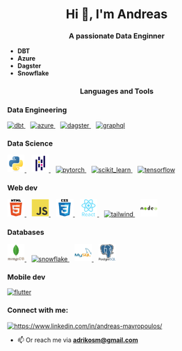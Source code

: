 <h1 align="center">Hi 👋, I'm Andreas </h1>
<h3 align="center">A passionate Data Enginner</h3>

- **DBT**
- **Azure**
- **Dagster**
- **Snowflake**

<h3 align="center">Languages and Tools</h3>

<p align="left">

<h3> Data Engineering </h3>
<!-- DBT -->
<a href="https://www.getdbt.com/" target="_blank" rel="noopener noreferrer"> <img src="https://seeklogo.com/images/D/dbt-logo-500AB0BAA7-seeklogo.com.png" alt="dbt" width="40" height="40"> </a>
&nbsp;&nbsp;
<!-- Azure -->
<a href="https://azure.microsoft.com/en-us/" target="_blank" rel="noopener noreferrer"> <img src="https://seeklogo.com/images/M/microsoft-azure-logo-85055C44BE-seeklogo.com.png" alt="azure" width="40" height="40"/> </a>
&nbsp;&nbsp;
<!-- Dagster -->
<a href="https://dagster.io/" target="_blank" rel="noopener noreferrer"> <img src="https://dagster.io/images/brand/logos/dagster-primary-mark.svg" alt="dagster" width="40" height="40"/> </a>
&nbsp;&nbsp;
<!-- Graphql -->
<a href="https://graphql.org" target="_blank" rel="noopener noreferrer"> 
<img src="https://www.vectorlogo.zone/logos/graphql/graphql-icon.svg" alt="graphql" width="40" height="40"/> </a> 


<h3> Data Science </h3>
<!-- Python -->
<a href="https://www.python.org" target="_blank" rel="noopener noreferrer"> <img src="https://raw.githubusercontent.com/devicons/devicon/master/icons/python/python-original.svg" alt="python" width="40" height="40"/> </a>
&nbsp;&nbsp;
<!-- Pandas -->
<a href="https://pandas.pydata.org/" target="_blank" rel="noopener noreferrer"> <img src="https://raw.githubusercontent.com/devicons/devicon/2ae2a900d2f041da66e950e4d48052658d850630/icons/pandas/pandas-original.svg" alt="pandas" width="40" height="40"/> </a>
&nbsp;&nbsp;
<!-- Pytorch -->
<a href="https://pytorch.org/" target="_blank" rel="noopener noreferrer"> <img src="https://www.vectorlogo.zone/logos/pytorch/pytorch-icon.svg" alt="pytorch" width="40" height="40"/> </a>
&nbsp;&nbsp;
<!-- SKlearn -->
<a href="https://scikit-learn.org/" target="_blank" rel="noopener noreferrer"> <img src="https://upload.wikimedia.org/wikipedia/commons/0/05/Scikit_learn_logo_small.svg" alt="scikit_learn" width="40" height="40"/> </a>
&nbsp;&nbsp;
<!-- Tensorflow -->
<a href="https://www.tensorflow.org" target="_blank" rel="noopener noreferrer"> <img src="https://www.vectorlogo.zone/logos/tensorflow/tensorflow-icon.svg" alt="tensorflow" width="40" height="40"/> </a>

<h3> Web dev</h3>
<!-- HTML -->
<a href="https://www.w3.org/html/" target="_blank" rel="noopener noreferrer"> <img src="https://raw.githubusercontent.com/devicons/devicon/master/icons/html5/html5-original-wordmark.svg" alt="html5" width="40" height="40"/> </a> 
&nbsp;&nbsp;
<!-- Javascript -->
<a href="https://developer.mozilla.org/en-US/docs/Web/JavaScript" target="_blank" rel="noopener noreferrer"> <img src="https://raw.githubusercontent.com/devicons/devicon/master/icons/javascript/javascript-original.svg" alt="javascript" width="40" height="40"/> </a> 
&nbsp;&nbsp;
<!-- CSS -->
<a href="https://www.w3schools.com/css/" target="_blank" rel="noopener noreferrer">
<img src="https://raw.githubusercontent.com/devicons/devicon/master/icons/css3/css3-original-wordmark.svg" alt="css3" width="40" height="40"/> </a> 
&nbsp;&nbsp;
<!-- React -->
<a href="https://reactjs.org/" target="_blank" rel="noopener noreferrer"> <img src="https://raw.githubusercontent.com/devicons/devicon/master/icons/react/react-original-wordmark.svg" alt="react" width="40" height="40"/> </a> 
&nbsp;&nbsp;
<!-- Tailwind -->
<a href="https://tailwindcss.com/" target="_blank" rel="noopener noreferrer"> <img src="https://www.vectorlogo.zone/logos/tailwindcss/tailwindcss-icon.svg" alt="tailwind" width="40" height="40"/> </a> 
&nbsp;&nbsp;
<!-- NODE -->
<a href="https://nodejs.org" target="_blank" rel="noopener noreferrer"> <img src="https://raw.githubusercontent.com/devicons/devicon/master/icons/nodejs/nodejs-original-wordmark.svg" alt="nodejs" width="40" height="40"/> </a> 

<h3> Databases </h3> 
<!-- MONGODB -->
<a href="https://www.mongodb.com/" target="_blank" rel="noopener noreferrer"> <img src="https://raw.githubusercontent.com/devicons/devicon/master/icons/mongodb/mongodb-original-wordmark.svg" alt="mongodb" width="40" height="40"/> </a> 
&nbsp;&nbsp;
<!-- Snowflake -->
<a href="https://www.snowflake.com/" target="_blank" rel="noopener noreferrer"> <img src="https://companieslogo.com/img/orig/SNOW-35164165.png?t=1634190631" alt="snowflake" width="40" height="40"/> </a>
&nbsp;&nbsp;
<!-- MYSQL -->
<a href="https://www.mysql.com/" target="_blank" rel="noopener noreferrer"> <img src="https://raw.githubusercontent.com/devicons/devicon/master/icons/mysql/mysql-original-wordmark.svg" alt="mysql" width="40" height="40"/> </a>
&nbsp;&nbsp;
<!-- POSTGRES -->
<a href="https://www.postgresql.org" target="_blank" rel="noopener noreferrer"> <img src="https://raw.githubusercontent.com/devicons/devicon/master/icons/postgresql/postgresql-original-wordmark.svg" alt="postgresql" width="40" height="40"/> </a>


<h3> Mobile dev </h3>
<!-- Flutter -->
<a href="https://flutter.dev" target="_blank" rel="noopener noreferrer"> 
<img src="https://www.vectorlogo.zone/logos/flutterio/flutterio-icon.svg" alt="flutter" width="40" height="40"/> </a>

</p>

<!-- 
<p>&nbsp;<img align="left" src="https://github-readme-stats.vercel.app/api/top-langs?username=adrikosm&show_icons=true&locale=en&layout=compact" alt="adrikosm" /></p>
&nbsp;
<p>&nbsp;<img align="center" src="https://github-readme-stats.vercel.app/api?username=adrikosm&show_icons=true&locale=en" alt="adrikosm" /></p> -->


<h3 align="left">Connect with me:</h3>
<p align="left">
<a href="https://linkedin.com/in/https://www.linkedin.com/in/andreas-mavropoulos/" target="blank"><img align="center" src="https://raw.githubusercontent.com/rahuldkjain/github-profile-readme-generator/master/src/images/icons/Social/linked-in-alt.svg" alt="https://www.linkedin.com/in/andreas-mavropoulos/" height="30" width="40" /></a>
</p>

- 📫 Or reach me via **adrikosm@gmail.com**
